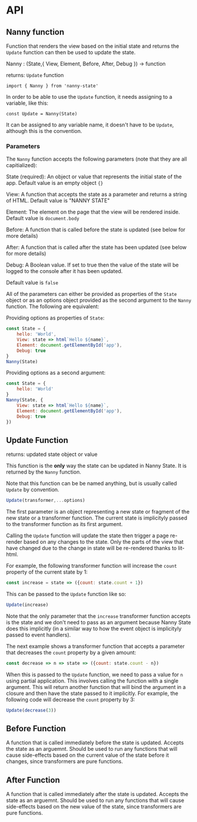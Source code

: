 # API

## Nanny function

Function that renders the view based on the initial state and returns the `Update` function can then be used to update the state.

Nanny : (State,{ View, Element, Before, After, Debug }) -> function

returns: `Update` function

```
import { Nanny } from 'nanny-state'
```

In order to be able to use the `Update` function, it needs assigning to a variable, like this:

```
const Update = Nanny(State)
```

It can be assigned to any variable name, it doesn't have to be `Update`, although this is the convention.

### Parameters

The `Nanny` function accepts the following parameters (note that they are all capitialized):

State (required):
An object or value that represents the initial state of the app.
Default value is an empty object `{}`

View:
A function that accepts the state as a parameter and returns a string of HTML.
Default value is "NANNY STATE"

Element:
The element on the page that the view will be rendered inside.
Default value is `document.body`

Before:
A function that is called before the state is updated (see below for more details)

After:
A function that is called after the state has been updated (see below for more details)

Debug:
A Boolean value. If set to true then the value of the state will be logged to the console after it has been updated.

Default value is `false`


All of the parameters can either be provided as properties of the `State` object or as an options object provided as the second argument to the `Nanny` function. The following are equivalent:

Providing options as properties of `State`:

```javascript
const State = {
    hello: 'World',
    View: state => html`Hello ${name}`,
    Element: document.getElementById('app'),
    Debug: true
}
Nanny(State)
```

Providing options as a second argument:

```javascript
const State = {
    hello: 'World'
}
Nanny(State, { 
    View: state => html`Hello ${name}`,
    Element: document.getElementById('app'),
    Debug: true
})
```

## Update Function

returns: updated state object or value

This function is the **only** way the state can be updated in Nanny State. It is returned by the `Nanny` function.

Note that this function can be be named anything, but is usually called `Update` by convention.

```javascript
Update(transformer,...options)
```

The first parameter is an object representing a new state or fragment of the new state or a transformer function. The current state is implicityly passed to the transformer function as its first argument. 

Calling the `Update` function will update the state then trigger a page re-render based on any changes to the state. Only the parts of the view that have changed due to the change in state will be re-rendered thanks to lit-html.

For example, the following transformer function will increase the `count` property of the current state by 1:

```javascript
const increase = state => ({count: state.count + 1})
```

This can be passed to the `Update` function like so:

```javascript
Update(increase)
```

Note that the only parameter that the `increase` transformer function accepts is the state and we don't need to pass as an argument because Nanny State does this implicitly (in a similar way to how the event object is implicityly passed to event handlers).

The next example shows a transformer function that accepts a parameter that decreases the `count` property by a given amount:

```javascript
const decrease => n => state => ({count: state.count - n})
```

When this is passed to the `Update` function, we need to pass a value for `n` using partial application. This involves calling the function with a single argument. This will return another function that will bind the argument in a closure and then have the state passed to it implicitly. For example, the following code will decrease the `count` property by 3:

```javascript
Update(decrease(3))
```

## Before Function
A function that is called immediately before the state is updated.
Accepts the state as an arguemnt. Should be used to run any functions that will cause side-effects based on the current value of the state before it changes, since transformers are pure functions.

## After Function
A function that is called immediately after the state is updated.
Accepts the state as an arguemnt. Should be used to run any functions that will cause side-effects based on the new value of the state, since transformers are pure functions.